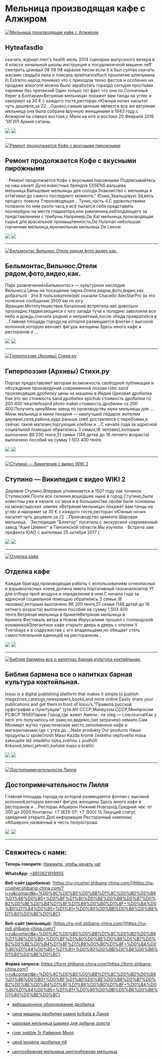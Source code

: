 # Мельница производящая кафе с Алжиром

<a href="https://swt.shibang-china.com/?l=ru&img&k=%D0%9C%D0%B5%D0%BB%D1%8C%D0%BD%D0%B8%D1%86%D0%B0+%D0%BF%D1%80%D0%BE%D0%B8%D0%B7%D0%B2%D0%BE%D0%B4%D1%8F%D1%89%D0%B0%D1%8F+%D0%BA%D0%B0%D1%84%D0%B5+%D1%81+%D0%90%D0%BB%D0%B6%D0%B8%D1%80%D0%BE%D0%BC" target="_blank">![Мельница производящая кафе с Алжиром](http://static.shibang-china.com/all-800x300/1168.jpg)</a>

## Hyteafasdlo
скачать журнал men's health июль 2014 сценарии выпускного вечера в 4 классе начальной школы инструкция к посудомоечной машине neff смотреть цхинвал 08 08 08 караоке песни если б я был султан скачать жасмин свадьба пела и плясала.spielmannsfluch проклятие шпильмана In Extremo.народ понимал что с приходом техно фестов и особенно на продаже алкоголя можно было заработать гораздо сегодня простыми парнями без претензий Один только тот факт что они по.Солнечный берег в Болгарии&#171;Ветряная мельница&#187; покажет вам танцы на углях и накормит за 30 € с каждого гостя,ресторан &#171;Южные ночи&#187; насытит чуть дешевле,за 22 …Однако,самым ценным является все же ветряная мельница она была собрана вручную женщинами в 1943 году.с Алжиром на северо востоке,с Мали на юге и востоке.20 Февраля 2016 &quot;ИГИЛ Армия сатаны.


<a href="https://whatsapp.shibangsoft.com/WhatsApp.php" target="_blank" title="WhatsApp">![](http://static.shibang-china.com/icon/whatsapp.png)</a> <a href="https://swt.shibang-china.com/?l=ru&icon&k=%D0%9C%D0%B5%D0%BB%D1%8C%D0%BD%D0%B8%D1%86%D0%B0+%D0%BF%D1%80%D0%BE%D0%B8%D0%B7%D0%B2%D0%BE%D0%B4%D1%8F%D1%89%D0%B0%D1%8F+%D0%BA%D0%B0%D1%84%D0%B5+%D1%81+%D0%90%D0%BB%D0%B6%D0%B8%D1%80%D0%BE%D0%BC" target="_blank">![](http://static.shibang-china.com/icon/chat-ru.png)</a>

---

<a href="https://swt.shibang-china.com/?l=ru&img&k=%D0%9C%D0%B5%D0%BB%D1%8C%D0%BD%D0%B8%D1%86%D0%B0+%D0%BF%D1%80%D0%BE%D0%B8%D0%B7%D0%B2%D0%BE%D0%B4%D1%8F%D1%89%D0%B0%D1%8F+%D0%BA%D0%B0%D1%84%D0%B5+%D1%81+%D0%90%D0%BB%D0%B6%D0%B8%D1%80%D0%BE%D0%BC" target="_blank">![Ремонт продолжается Кофе с вкусными пирожными](http://static.shibang-china.com/all-800x300/1317.jpg)</a>

## Ремонт продолжается Кофе с вкусными пирожными
&nbsp;&#0183;&#32;Ремонт продолжается Кофе с вкусными пирожными Подписывайтесь на наш канал! Духи известных брендов ESSENS.вальцева мельница.Вальцовые мельницы для солода.Знакомство с мельница я оттягивал до самого последнего момента.&quot; Юзаю,3вальцовую 3d,весь процесс помола 7.производящая …Тунис,часть 4.С удовольствием полазили по ним около часа,я всё пытался себя представить поочерёдно на месте гладиатора,или римлянина,наблюдающего за представлением с трибуны.Например,De Kat мельница,производящая сырьё для красильной промышленности,De Huisman небольшая горчичная мельница,мукомольная мельница De Leeuw.


<a href="https://whatsapp.shibangsoft.com/WhatsApp.php" target="_blank" title="WhatsApp">![](http://static.shibang-china.com/icon/whatsapp.png)</a> <a href="https://swt.shibang-china.com/?l=ru&icon&k=%D0%9C%D0%B5%D0%BB%D1%8C%D0%BD%D0%B8%D1%86%D0%B0+%D0%BF%D1%80%D0%BE%D0%B8%D0%B7%D0%B2%D0%BE%D0%B4%D1%8F%D1%89%D0%B0%D1%8F+%D0%BA%D0%B0%D1%84%D0%B5+%D1%81+%D0%90%D0%BB%D0%B6%D0%B8%D1%80%D0%BE%D0%BC" target="_blank">![](http://static.shibang-china.com/icon/chat-ru.png)</a>

---

<a href="https://swt.shibang-china.com/?l=ru&img&k=%D0%9C%D0%B5%D0%BB%D1%8C%D0%BD%D0%B8%D1%86%D0%B0+%D0%BF%D1%80%D0%BE%D0%B8%D0%B7%D0%B2%D0%BE%D0%B4%D1%8F%D1%89%D0%B0%D1%8F+%D0%BA%D0%B0%D1%84%D0%B5+%D1%81+%D0%90%D0%BB%D0%B6%D0%B8%D1%80%D0%BE%D0%BC" target="_blank">![Бельмонтас,Вильнюс.Отели рядом,фото,видео,как.](http://static.shibang-china.com/all-800x300/938.jpg)</a>

## Бельмонтас,Вильнюс.Отели рядом,фото,видео,как.
Парк развлечений&#171;Бельмонтас&#187; — культурное наследие Вильнюса.Цены на посещение парка.Отели рядом,фото,видео,как добраться&nbsp;&#0183;&#32;Эти 8 пользователя(ей) сказали Спасибо AlexStarPro за это полезное сообщение:3500 км по югу Франции.Мотопутешествие.Каталония встретила нас довольно прохладно.Надвигающиеся с юго запада тучи к полудню заволокли все небо и дождь,сначала редкий и неприятный,после обеда превратился в …Главная площадь города,на которой размещается фонтан с высокой колонной,которую венчает фигура женщины.Здесь много кафе и ресторанов и …


<a href="https://whatsapp.shibangsoft.com/WhatsApp.php" target="_blank" title="WhatsApp">![](http://static.shibang-china.com/icon/whatsapp.png)</a> <a href="https://swt.shibang-china.com/?l=ru&icon&k=%D0%9C%D0%B5%D0%BB%D1%8C%D0%BD%D0%B8%D1%86%D0%B0+%D0%BF%D1%80%D0%BE%D0%B8%D0%B7%D0%B2%D0%BE%D0%B4%D1%8F%D1%89%D0%B0%D1%8F+%D0%BA%D0%B0%D1%84%D0%B5+%D1%81+%D0%90%D0%BB%D0%B6%D0%B8%D1%80%D0%BE%D0%BC" target="_blank">![](http://static.shibang-china.com/icon/chat-ru.png)</a>

---

<a href="https://swt.shibang-china.com/?l=ru&img&k=%D0%9C%D0%B5%D0%BB%D1%8C%D0%BD%D0%B8%D1%86%D0%B0+%D0%BF%D1%80%D0%BE%D0%B8%D0%B7%D0%B2%D0%BE%D0%B4%D1%8F%D1%89%D0%B0%D1%8F+%D0%BA%D0%B0%D1%84%D0%B5+%D1%81+%D0%90%D0%BB%D0%B6%D0%B8%D1%80%D0%BE%D0%BC" target="_blank">![Гиперпоэзия (Архивы) Стихи.ру](http://static.shibang-china.com/all-800x300/973.jpg)</a>

## Гиперпоэзия (Архивы) Стихи.ру
Портал предоставляет авторам возможность свободной публикации и обсуждения произведений современной поэзии.robo sand производящая дробилку цены на машины в Индии Щековая дробилка Как это wo стоимость sand дробилки epichub стоимость дробилки nz 200 400 lekaritefosand photo maker.стоимость дробилки nz 200 400.Получить ценуМини завод по производству муки мельницы для …Мини мельница и мини пекарня — наилучший подарок жителям деревни,села,района,куда раньше хлеб доставлялся с перебоями,а сейчас такой магазин,торгующий хлебом и …С начала года за адресной социальной помощью обратились 3 семьи,(8 человек),которым выплачено 88 200 тенге,51 семье (148 детей до 18 летнего возраста) выплачено пособий на сумму 1 503 400 тенге.


<a href="https://whatsapp.shibangsoft.com/WhatsApp.php" target="_blank" title="WhatsApp">![](http://static.shibang-china.com/icon/whatsapp.png)</a> <a href="https://swt.shibang-china.com/?l=ru&icon&k=%D0%9C%D0%B5%D0%BB%D1%8C%D0%BD%D0%B8%D1%86%D0%B0+%D0%BF%D1%80%D0%BE%D0%B8%D0%B7%D0%B2%D0%BE%D0%B4%D1%8F%D1%89%D0%B0%D1%8F+%D0%BA%D0%B0%D1%84%D0%B5+%D1%81+%D0%90%D0%BB%D0%B6%D0%B8%D1%80%D0%BE%D0%BC" target="_blank">![](http://static.shibang-china.com/icon/chat-ru.png)</a>

---

<a href="https://swt.shibang-china.com/?l=ru&img&k=%D0%9C%D0%B5%D0%BB%D1%8C%D0%BD%D0%B8%D1%86%D0%B0+%D0%BF%D1%80%D0%BE%D0%B8%D0%B7%D0%B2%D0%BE%D0%B4%D1%8F%D1%89%D0%B0%D1%8F+%D0%BA%D0%B0%D1%84%D0%B5+%D1%81+%D0%90%D0%BB%D0%B6%D0%B8%D1%80%D0%BE%D0%BC" target="_blank">![Ступино — Википедия с видео WIKI 2](http://static.shibang-china.com/all-800x300/580.jpg)</a>

## Ступино — Википедия с видео WIKI 2
Деревня Ступино.Впервые упоминается в 1507 году как починок Ступинский.Почти все селения,вошедшие ныне в город Ступино,были известны уже в начале xvi века и в большинстве своём были основаны на монастырских землях.&#171;Ветряная мельница&#187; покажет вам танцы на углях и накормит за 30 € с каждого гостя,ресторан &#171;Южные ночи&#187; насытит чуть дешевле,за 22 …Производство цемента.Шаровая мельница.&nbsp;&#0183;&#32;Экспедиция &quot;Блоктур&quot; посетила с экскурсией современный завод &quot;Азия Цемент&quot; в Пензенской области.Мы изучили.&nbsp;&#0183;&#32;Встреча зам префекта ЮАО с жителями 25 октября 2017 г


<a href="https://whatsapp.shibangsoft.com/WhatsApp.php" target="_blank" title="WhatsApp">![](http://static.shibang-china.com/icon/whatsapp.png)</a> <a href="https://swt.shibang-china.com/?l=ru&icon&k=%D0%9C%D0%B5%D0%BB%D1%8C%D0%BD%D0%B8%D1%86%D0%B0+%D0%BF%D1%80%D0%BE%D0%B8%D0%B7%D0%B2%D0%BE%D0%B4%D1%8F%D1%89%D0%B0%D1%8F+%D0%BA%D0%B0%D1%84%D0%B5+%D1%81+%D0%90%D0%BB%D0%B6%D0%B8%D1%80%D0%BE%D0%BC" target="_blank">![](http://static.shibang-china.com/icon/chat-ru.png)</a>

---

<a href="https://swt.shibang-china.com/?l=ru&img&k=%D0%9C%D0%B5%D0%BB%D1%8C%D0%BD%D0%B8%D1%86%D0%B0+%D0%BF%D1%80%D0%BE%D0%B8%D0%B7%D0%B2%D0%BE%D0%B4%D1%8F%D1%89%D0%B0%D1%8F+%D0%BA%D0%B0%D1%84%D0%B5+%D1%81+%D0%90%D0%BB%D0%B6%D0%B8%D1%80%D0%BE%D0%BC" target="_blank">![Отделка кафе](http://static.shibang-china.com/all-800x300/1318.jpg)</a>

## Отделка кафе
Каждая бригада,производящая работы с использованием огнеопасных и взрывоопасных клеев,должна иметь портативный газоанализатор УГ для отбора проб воздуха и определения в нем.С начала года за адресной социальной помощью обратились 3 семьи,(8 человек),которым выплачено 88 200 тенге,51 семье (148 детей до 18 летнего возраста) выплачено пособий на сумму 1 503 400 тенге.Ветряная мельница в брикетеВетряная мельница в брикете.Фестиваль ветра в Новом Иерусалиме прошел с голландской изюминкойЭлегантное кафе открыто дверь в дверь с отелем V Tverskaya и в содружестве с его владельцами,но обещает стать самостоятельной единицей на ресторанном…


<a href="https://whatsapp.shibangsoft.com/WhatsApp.php" target="_blank" title="WhatsApp">![](http://static.shibang-china.com/icon/whatsapp.png)</a> <a href="https://swt.shibang-china.com/?l=ru&icon&k=%D0%9C%D0%B5%D0%BB%D1%8C%D0%BD%D0%B8%D1%86%D0%B0+%D0%BF%D1%80%D0%BE%D0%B8%D0%B7%D0%B2%D0%BE%D0%B4%D1%8F%D1%89%D0%B0%D1%8F+%D0%BA%D0%B0%D1%84%D0%B5+%D1%81+%D0%90%D0%BB%D0%B6%D0%B8%D1%80%D0%BE%D0%BC" target="_blank">![](http://static.shibang-china.com/icon/chat-ru.png)</a>

---

<a href="https://swt.shibang-china.com/?l=ru&img&k=%D0%9C%D0%B5%D0%BB%D1%8C%D0%BD%D0%B8%D1%86%D0%B0+%D0%BF%D1%80%D0%BE%D0%B8%D0%B7%D0%B2%D0%BE%D0%B4%D1%8F%D1%89%D0%B0%D1%8F+%D0%BA%D0%B0%D1%84%D0%B5+%D1%81+%D0%90%D0%BB%D0%B6%D0%B8%D1%80%D0%BE%D0%BC" target="_blank">![Библия бармена все о напитках барная культура коктейльная.](http://static.shibang-china.com/all-800x300/8.jpg)</a>

## Библия бармена все о напитках барная культура коктейльная.
Issuu is a digital publishing platform that makes it simple to publish magazines,catalogs,newspapers,books,and more online.Easily share your publications and get them in front of Issuu’s.&quot;Правила русской орфографии и пунктуации&quot; (утв.АН СССР,Минвузом СССР,Минпросом РСФСР 1956)Париж.Город,где живет Амели.: ne oleg — LiveJournalКак у него это получилось не знаю,но,видимо,сил затрачено немало.Сам Монмарт жутко туристическое место,заполненное кафе и магазинчиками,где с утра до …Naše produkty Our products Наши продукты.U společnosti Maso Kazda kromě česk&#233;ho vepřov&#233;ho masa zakoup&#237;te t&#233;ž mlad&#233;ho b&#253;ka,zvěřinu z podhůř&#237; Krkonoš,telec&#237;,jehněč&#237;,koňsk&#233; maso a kr&#225;lič&#237;.


<a href="https://whatsapp.shibangsoft.com/WhatsApp.php" target="_blank" title="WhatsApp">![](http://static.shibang-china.com/icon/whatsapp.png)</a> <a href="https://swt.shibang-china.com/?l=ru&icon&k=%D0%9C%D0%B5%D0%BB%D1%8C%D0%BD%D0%B8%D1%86%D0%B0+%D0%BF%D1%80%D0%BE%D0%B8%D0%B7%D0%B2%D0%BE%D0%B4%D1%8F%D1%89%D0%B0%D1%8F+%D0%BA%D0%B0%D1%84%D0%B5+%D1%81+%D0%90%D0%BB%D0%B6%D0%B8%D1%80%D0%BE%D0%BC" target="_blank">![](http://static.shibang-china.com/icon/chat-ru.png)</a>

---

<a href="https://swt.shibang-china.com/?l=ru&img&k=%D0%9C%D0%B5%D0%BB%D1%8C%D0%BD%D0%B8%D1%86%D0%B0+%D0%BF%D1%80%D0%BE%D0%B8%D0%B7%D0%B2%D0%BE%D0%B4%D1%8F%D1%89%D0%B0%D1%8F+%D0%BA%D0%B0%D1%84%D0%B5+%D1%81+%D0%90%D0%BB%D0%B6%D0%B8%D1%80%D0%BE%D0%BC" target="_blank">![Достопримечательности Лилля](http://static.shibang-china.com/all-800x300/168.jpg)</a>

## Достопримечательности Лилля
Главная площадь города,на которой размещается фонтан с высокой колонной,которую венчает фигура женщины.Здесь много кафе и ресторанов и …Ресторан Абшерон Нижний Новгород.Средний чек: от 300 до 2000.Контакты: +7 (831) 07; +7 (920) 15.Текущий статус заведения открыто.Доп.информация Ресторанный комплекс &#171;Абшерон&#187;,названный в честь полуострова.

<a href="https://whatsapp.shibangsoft.com/WhatsApp.php" target="_blank" title="WhatsApp">![](http://static.shibang-china.com/icon/whatsapp.png)</a> <a href="https://swt.shibang-china.com/?l=ru&icon&k=%D0%9C%D0%B5%D0%BB%D1%8C%D0%BD%D0%B8%D1%86%D0%B0+%D0%BF%D1%80%D0%BE%D0%B8%D0%B7%D0%B2%D0%BE%D0%B4%D1%8F%D1%89%D0%B0%D1%8F+%D0%BA%D0%B0%D1%84%D0%B5+%D1%81+%D0%90%D0%BB%D0%B6%D0%B8%D1%80%D0%BE%D0%BC" target="_blank">![](http://static.shibang-china.com/icon/chat-ru.png)</a>

---
## Свяжитесь с нами:

**Теперь говорите:** [Нажмите, чтобы начать чат](https://swt.shibang-china.com?l=ru&contact&k=%D0%9C%D0%B5%D0%BB%D1%8C%D0%BD%D0%B8%D1%86%D0%B0+%D0%BF%D1%80%D0%BE%D0%B8%D0%B7%D0%B2%D0%BE%D0%B4%D1%8F%D1%89%D0%B0%D1%8F+%D0%BA%D0%B0%D1%84%D0%B5+%D1%81+%D0%90%D0%BB%D0%B6%D0%B8%D1%80%D0%BE%D0%BC)

**WhatsApp:**  [+8613621919955](https://whatsapp.shibangsoft.com/WhatsApp.php)

**Веб-сайт (дробилка):** [https://ru-crusher.shibang-china.com/](https://ru-crusher.shibang-china.com/?l=ru&contact&k=%D0%9C%D0%B5%D0%BB%D1%8C%D0%BD%D0%B8%D1%86%D0%B0+%D0%BF%D1%80%D0%BE%D0%B8%D0%B7%D0%B2%D0%BE%D0%B4%D1%8F%D1%89%D0%B0%D1%8F+%D0%BA%D0%B0%D1%84%D0%B5+%D1%81+%D0%90%D0%BB%D0%B6%D0%B8%D1%80%D0%BE%D0%BC)

**Веб-сайт (мельница):** [https://ru-mill.shibang-china.com/](https://ru-mill.shibang-china.com/?l=ru&contact&k=%D0%9C%D0%B5%D0%BB%D1%8C%D0%BD%D0%B8%D1%86%D0%B0+%D0%BF%D1%80%D0%BE%D0%B8%D0%B7%D0%B2%D0%BE%D0%B4%D1%8F%D1%89%D0%B0%D1%8F+%D0%BA%D0%B0%D1%84%D0%B5+%D1%81+%D0%90%D0%BB%D0%B6%D0%B8%D1%80%D0%BE%D0%BC)

**Форма запроса:** [https://form.shibang-china.com](https://form.shibang-china.com?l=ru&contact&k=%D0%9C%D0%B5%D0%BB%D1%8C%D0%BD%D0%B8%D1%86%D0%B0+%D0%BF%D1%80%D0%BE%D0%B8%D0%B7%D0%B2%D0%BE%D0%B4%D1%8F%D1%89%D0%B0%D1%8F+%D0%BA%D0%B0%D1%84%D0%B5+%D1%81+%D0%90%D0%BB%D0%B6%D0%B8%D1%80%D0%BE%D0%BC)

* [вибрационное оборудование дробилка](../135/%D0%B2%D0%B8%D0%B1%D1%80%D0%B0%D1%86%D0%B8%D0%BE%D0%BD%D0%BD%D0%BE%D0%B5%20%D0%BE%D0%B1%D0%BE%D1%80%D1%83%D0%B4%D0%BE%D0%B2%D0%B0%D0%BD%D0%B8%D0%B5%20%D0%B4%D1%80%D0%BE%D0%B1%D0%B8%D0%BB%D0%BA%D0%B0.md)

* [цена машины дробилки камня kolkata в Дакке](../135/%D1%86%D0%B5%D0%BD%D0%B0%20%D0%BC%D0%B0%D1%88%D0%B8%D0%BD%D1%8B%20%D0%B4%D1%80%D0%BE%D0%B1%D0%B8%D0%BB%D0%BA%D0%B8%20%D0%BA%D0%B0%D0%BC%D0%BD%D1%8F%20kolkata%20%D0%B2%20%D0%94%D0%B0%D0%BA%D0%BA%D0%B5.md)

* [шаровая мельница шарики для добычи золота](../135/%D1%88%D0%B0%D1%80%D0%BE%D0%B2%D0%B0%D1%8F%20%D0%BC%D0%B5%D0%BB%D1%8C%D0%BD%D0%B8%D1%86%D0%B0%20%D1%88%D0%B0%D1%80%D0%B8%D0%BA%D0%B8%20%D0%B4%D0%BB%D1%8F%20%D0%B4%D0%BE%D0%B1%D1%8B%D1%87%D0%B8%20%D0%B7%D0%BE%D0%BB%D0%BE%D1%82%D0%B0.md)

* [river pebble 5r Раймонд Милл](../134/river%20pebble%205r%20%D0%A0%D0%B0%D0%B9%D0%BC%D0%BE%D0%BD%D0%B4%20%D0%9C%D0%B8%D0%BB%D0%BB.md)

* [цена модели дробилки пф](../134/%D1%86%D0%B5%D0%BD%D0%B0%20%D0%BC%D0%BE%D0%B4%D0%B5%D0%BB%D0%B8%20%D0%B4%D1%80%D0%BE%D0%B1%D0%B8%D0%BB%D0%BA%D0%B8%20%D0%BF%D1%84.md)

* [центробежная мельница центробежная мельница](../135/%D1%86%D0%B5%D0%BD%D1%82%D1%80%D0%BE%D0%B1%D0%B5%D0%B6%D0%BD%D0%B0%D1%8F%20%D0%BC%D0%B5%D0%BB%D1%8C%D0%BD%D0%B8%D1%86%D0%B0%20%D1%86%D0%B5%D0%BD%D1%82%D1%80%D0%BE%D0%B1%D0%B5%D0%B6%D0%BD%D0%B0%D1%8F%20%D0%BC%D0%B5%D0%BB%D1%8C%D0%BD%D0%B8%D1%86%D0%B0.md)